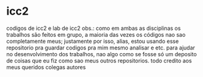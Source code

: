 # icc2
 codigos de icc2 e lab de icc2
 obs.: como em ambas as disciplinas os trabalhos são feitos em grupo, a maioria das vezes os códigos nao sao completamente meus; justamente por isso, alias, estou usando esse repositorio pra guardar codigos pra mim mesmo analisar e etc. para ajudar no desenvolvimento dos trabalhos, nao algo como se fosse só um deposito de coisas que eu fiz como sao meus outros repositorios. todo credito aos meus queridos colegas autores
